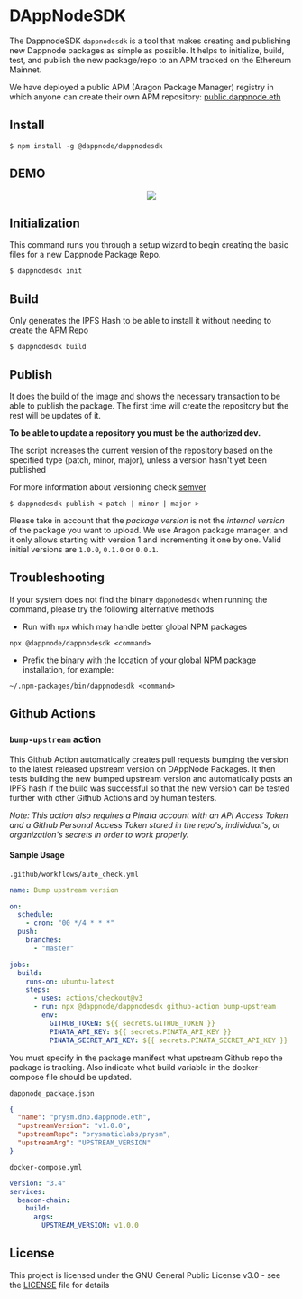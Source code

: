 # DAppNodeSDK

The DappnodeSDK `dappnodesdk` is a tool that makes creating and publishing new Dappnode packages as simple as possible. It helps to initialize, build, test, and publish the new package/repo to an APM tracked on the Ethereum Mainnet.

We have deployed a public APM (Aragon Package Manager) registry in which anyone can create their own APM repository: [public.dappnode.eth](https://etherscan.io/address/public.dappnode.eth)

## Install

```
$ npm install -g @dappnode/dappnodesdk
```

## DEMO

<p align="center"><img src="/img/demo.gif?raw=true"/></p>

## Initialization

This command runs you through a setup wizard to begin creating the basic files for a new Dappnode Package Repo.

```
$ dappnodesdk init
```

## Build

Only generates the IPFS Hash to be able to install it without needing to create the APM Repo

```
$ dappnodesdk build
```

## Publish

It does the build of the image and shows the necessary transaction to be able to publish the package. The first time will create the repository but the rest will be updates of it.

**To be able to update a repository you must be the authorized dev.**

The script increases the current version of the repository based on the specified type (patch, minor, major), unless a version hasn't yet been published

For more information about versioning check [semver](https://semver.org/)

```
$ dappnodesdk publish < patch | minor | major >
```

Please take in account that the _package version_ is not the _internal version_ of the package you want to upload.
We use Aragon package manager, and it only allows starting with version 1 and incrementing it one by one. Valid initial versions are `1.0.0`, `0.1.0` or `0.0.1`.

## Troubleshooting

If your system does not find the binary `dappnodesdk` when running the command, please try the following alternative methods

- Run with `npx` which may handle better global NPM packages

```
npx @dappnode/dappnodesdk <command>
```

- Prefix the binary with the location of your global NPM package installation, for example:

```
~/.npm-packages/bin/dappnodesdk <command>
```

## Github Actions

### `bump-upstream` action

This Github Action automatically creates pull requests bumping the version to the latest released upstream version on DAppNode Packages. It then tests building the new bumped upstream version and automatically posts an IPFS hash if the build was successful so that the new version can be tested further with other Github Actions and by human testers.

_Note: This action also requires a Pinata account with an API Access Token and a Github Personal Access Token stored in the repo's, individual's, or organization's secrets in order to work properly._

#### Sample Usage

`.github/workflows/auto_check.yml`

```yaml
name: Bump upstream version

on:
  schedule:
    - cron: "00 */4 * * *"
  push:
    branches:
      - "master"

jobs:
  build:
    runs-on: ubuntu-latest
    steps:
      - uses: actions/checkout@v3
      - run: npx @dappnode/dappnodesdk github-action bump-upstream
        env:
          GITHUB_TOKEN: ${{ secrets.GITHUB_TOKEN }}
          PINATA_API_KEY: ${{ secrets.PINATA_API_KEY }}
          PINATA_SECRET_API_KEY: ${{ secrets.PINATA_SECRET_API_KEY }}
```

You must specify in the package manifest what upstream Github repo the package is tracking. Also indicate what build variable in the docker-compose file should be updated.

`dappnode_package.json`

```json
{
  "name": "prysm.dnp.dappnode.eth",
  "upstreamVersion": "v1.0.0",
  "upstreamRepo": "prysmaticlabs/prysm",
  "upstreamArg": "UPSTREAM_VERSION"
}
```

`docker-compose.yml`

```yaml
version: "3.4"
services:
  beacon-chain:
    build:
      args:
        UPSTREAM_VERSION: v1.0.0
```

## License

This project is licensed under the GNU General Public License v3.0 - see the [LICENSE](LICENSE) file for details

